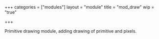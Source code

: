 +++
categories = ["modules"]
layout = "module"
title = "mod_draw"
wip = "true"

+++

Primitive drawing module, adding drawing of primitive and pixels.
